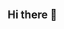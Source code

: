 ## Hi there 👋

<!--
**AlainDLC/AlainDLC** is a ✨ _special_ ✨ repository because its `README.md` (this file) appears on your GitHub profile.

[![Anurag's GitHub stats](https://github-readme-stats.vercel.app/api?username=AlainDLC/AlainDLC
)](https://github.com/anuraghazra/github-readme-stats)
[![My Skills](https://skillicons.dev/icons?i=js,html,css,wasm)](https://skillicons.dev)
